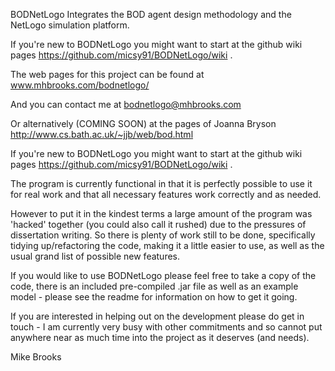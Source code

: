 BODNetLogo Integrates the BOD agent design methodology and the NetLogo simulation platform.

If you're new to BODNetLogo you might want to start at the github wiki pages https://github.com/micsy91/BODNetLogo/wiki .

The web pages for this project can be found at www.mhbrooks.com/bodnetlogo/

And you can contact me at bodnetlogo@mhbrooks.com

Or alternatively (COMING SOON) at the pages of Joanna Bryson http://www.cs.bath.ac.uk/~jjb/web/bod.html

If you're new to BODNetLogo you might want to start at the github wiki pages https://github.com/micsy91/BODNetLogo/wiki .

The program is currently functional in that it is perfectly possible to use it for real work and that all necessary features work correctly and as needed.

However to put it in the kindest terms a large amount of the program was 'hacked' together (you could also call it rushed) due to the pressures of dissertation writing.
So there is plenty of work still to be done, specifically tidying up/refactoring the code, making it a little easier to use,  as well as the usual grand list of
possible new features.

If you would like to use BODNetLogo please feel free to take a copy of the code, there is an included pre-compiled .jar file as well as an example model - please see
the readme for information on how to get it going.

If you are interested in helping out on the development please do get in touch - I am currently very busy with other commitments and so cannot put anywhere near
as much time into the project as it deserves (and needs).

Mike Brooks
